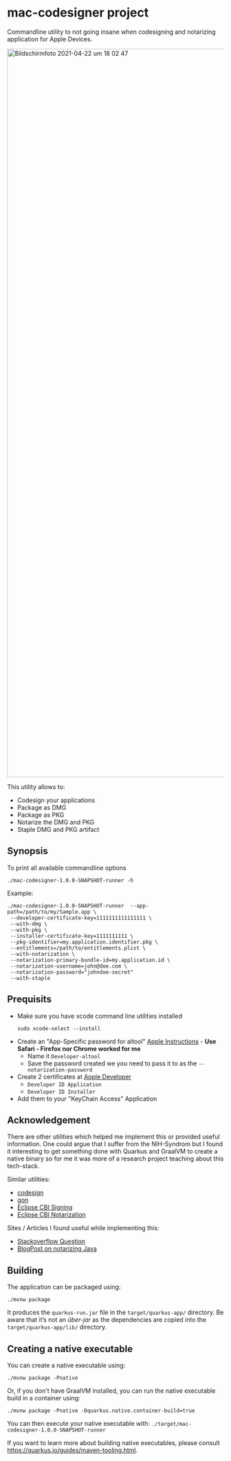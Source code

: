 # mac-codesigner project

Commandline utility to not going insane when codesigning and notarizing application for Apple Devices. 

<img width="1691" alt="Bildschirmfoto 2021-04-22 um 18 02 47" src="https://user-images.githubusercontent.com/52631/115746928-0f796280-a395-11eb-9ec8-abe9fd94d591.png">

This utility allows to:
* Codesign your applications
* Package as DMG
* Package as PKG
* Notarize the DMG and PKG
* Staple DMG and PKG artifact


## Synopsis

To print all available commandline options 
```shell script
./mac-codesigner-1.0.0-SNAPSHOT-runner -h
```
Example:
```shell script
./mac-codesigner-1.0.0-SNAPSHOT-runner  --app-path=/path/to/my/Sample.app \
 --developer-certificate-key=1111111111111111 \
 --with-dmg \
 --with-pkg \
 --installer-certificate-key=1111111111 \
 --pkg-identifier=my.application.identifier.pkg \
 --entitlements=/path/to/entitlements.plist \
 --with-notarization \
 --notarization-primary-bundle-id=my.application.id \
 --notarization-username=john@doe.com \
 --notarization-password="johndoe-secret"
 --with-staple
```

## Prequisits

* Make sure you have xcode command line utilities installed
  ```shell script
  sudo xcode-select --install
  ```
* Create an "App-Specific password for altool" [Apple Instructions](https://appleid.apple.com) - **Use Safari - Firefox nor Chrome worked for me**
  * Name it `Developer-altool`
  * Save the password created we you need to pass it to as the `--notarization-password`
* Create 2 certificates at [Apple Developer](https://developer.apple.com)
  * `Developer ID Application`
  * `Developer ID Installer`
* Add them to your "KeyChain Access" Application

## Acknowledgement

There are other utilities which helped me implement this or provided useful information. One could argue
that I suffer from the NIH-Syndrom but I found it interesting to get something done with Quarkus and GraalVM to create
a native binary so for me it was more of a research project teaching about this tech-stack.

Similar utilities:
* [codesign](https://github.com/txoof/codesign#codesign)
* [gon](https://github.com/mitchellh/gon)
* [Eclipse CBI Signing](https://github.com/eclipse-cbi/org.eclipse.cbi/tree/main/webservice/signing/macosx)
* [Eclipse CBI Notarization](https://github.com/eclipse-cbi/macos-notarization-service)

Sites / Articles I found useful while implementing this:
* [Stackoverflow Question](https://blog.adoptopenjdk.net/2020/05/a-simple-guide-to-notarizing-your-java-application/)
* [BlogPost on notarizing Java](https://stackoverflow.com/questions/64652704/how-to-notarize-an-macos-command-line-tool-created-outside-of-xcode)

## Building

The application can be packaged using:
```shell script
./mvnw package
```

It produces the `quarkus-run.jar` file in the `target/quarkus-app/` directory.
Be aware that it’s not an _über-jar_ as the dependencies are copied into the `target/quarkus-app/lib/` directory.

## Creating a native executable

You can create a native executable using: 
```shell script
./mvnw package -Pnative
```

Or, if you don't have GraalVM installed, you can run the native executable build in a container using: 
```shell script
./mvnw package -Pnative -Dquarkus.native.container-build=true
```

You can then execute your native executable with: `./target/mac-codesigner-1.0.0-SNAPSHOT-runner`

If you want to learn more about building native executables, please consult https://quarkus.io/guides/maven-tooling.html.
